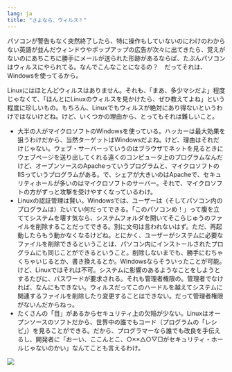 ```yaml
---
lang: ja
title: "さよなら、ウィルス！"
---
```


パソコンが警告もなく突然終了したら、特に操作もしていないのにわけのわからない英語が並んだウィンドウやポップアップの広告が次々に出てきたら、覚えがないのにあちこちに勝手にメールが送られた形跡があるならば、たぶんパソコンはウィルスにやられてる。なんでこんなことになるの？　だってそれは、Windowsを使ってるから。

Linuxにはほとんどウィルスはありません。それも、「まあ、多少マシだよ」程度じゃなくて、「ほんとにLinuxのウィルスを見かけたら、ぜひ教えてよね」という程度に珍しいもの。もちろん、Linuxでもウィルスが絶対にあり得ないというわけではないけどね。けど、いくつかの理由から、とってもそれは難しいこと。

<ul>

<li>大半の人がマイクロソフトのWindowsを使っている。ハッカーは最大効果を狙うわけだから、当然ターゲットはWindowsだよね。けど、理由はそれだけじゃない。ウェブ・サーバーっていうのはブラウザでネットを見るときにウェブページを送り出してくれる遠くのコンピュータ上のプログラムなんだけど、オープンソースのApacheっていうプログラムと、マイクロソフトのIISっていうプログラムがある。で、シェアが大きいのはApacheで、セキュリティホールが多いのはマイクロソフトのサーバー。それで、マイクロソフトの方がずっと攻撃を受けやすくなっているわけ。</li>

<li>Linuxの認証管理は賢い。Windowsでは、ユーザーは（そしてパソコン内のプログラムは）たいてい何だってできる。「このパソコンめ！」って腹を立ててシステムを壊す気なら、システムフォルダを開いてそこらじゅうのファイルを削除することだってできる。別に文句は言われないはず。ただ、再起動したらもう動かなくなるけどね。とにかく、ユーザーがシステムに必要なファイルを削除できるということは、パソコン内にインストールされたプログラムにも同じことができるということ。削除しないまでも、勝手にむちゃくちゃいじるとか、書き換えるとか。Windowsならそういったことが可能。けど、Linuxではそれは不可。システムに影響のあるようなことをしようとするたびに、パスワードが要求される。それも管理者権限の。管理者でなければ、なんにもできない。ウィルスだってこのハードルを越えてシステムに関連するファイルを削除したり変更することはできない。だって管理者権限がないんだからねっ。</li>

<li>たくさんの「目」があるからセキュリティ上の欠陥が少ない。Linuxはオープンソースのソフトだから、世界中の誰でもコード（プログラムの「レシピ」）を見ることができる。だから、プログラマーなら誰でも改良を手伝えるし、開発者に「おーい、ここんとこ、○××△○▽□がセキュリティ・ホールじゃないのかい」なんてことも言えるわけ。</li>

</ul>

<img src="Images/viruses_thumb.png" />




